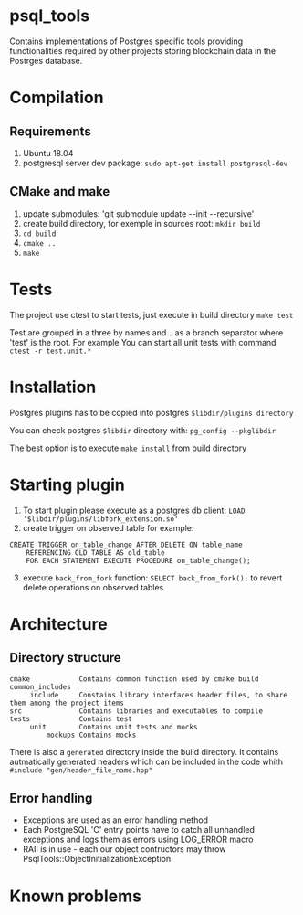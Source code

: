 # psql_tools

Contains implementations of Postgres specific tools providing functionalities required by other projects storing blockchain data in the Postrges database.

# Compilation
## Requirements
1. Ubuntu 18.04
2. postgresql server dev package: `sudo apt-get install postgresql-dev`

## CMake and make
1. update submodules: 'git submodule update --init --recursive'
1. create build directory, for exemple in sources root: `mkdir build`
2. `cd build`
3. `cmake ..`
4. `make`

# Tests
The project use ctest to start tests, just execute in build directory `make test`

Test are grouped in a three by names and `.` as a branch separator where 'test' is the root.
For example You can start all unit tests with command `ctest -r test.unit.*` 

# Installation
Postgres plugins has to be copied into postgres `$libdir/plugins directory`

You can check postgres `$libdir` directory with: `pg_config --pkglibdir`

The best option is to execute `make install` from build directory

# Starting plugin
1. To start plugin please execute as a postgres db client: `LOAD '$libdir/plugins/libfork_extension.so'` 
2. create trigger on observed table for example:
```
CREATE TRIGGER on_table_change AFTER DELETE ON table_name
    REFERENCING OLD TABLE AS old_table
    FOR EACH STATEMENT EXECUTE PROCEDURE on_table_change();
```
3. execute `back_from_fork` function: `SELECT back_from_fork();` to revert delete operations on observed tables

# Architecture
## Directory structure
   ```
   cmake            Contains common function used by cmake build
   common_includes
        include     Constains library interfaces header files, to share them among the project items
   src              Contains libraries and executables to compile
   tests            Contains test
        unit        Contains unit tests and mocks
            mockups Contains mocks 
   ```
   
There is also a `generated` directory inside the build directory. It contains autmatically generated headers which can be included
in the code whith ```#include "gen/header_file_name.hpp"```
## Error handling
- Exceptions are used as an error handling method
- Each PostgreSQL 'C' entry points have to catch all unhandled exceptions and logs them as errors using LOG_ERROR macro
- RAII is in use - each our object contructors may throw PsqlTools::ObjectInitializationException

# Known problems
